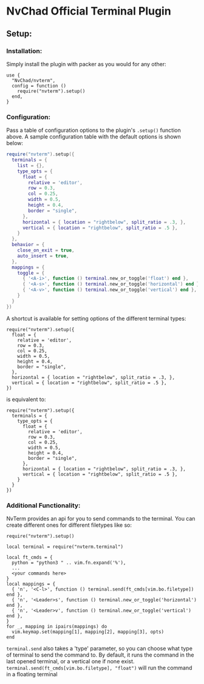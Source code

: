 # NvChad Official Terminal Plugin

## Setup:

### Installation:

Simply install the plugin with packer as you would for any other:

```
use {
  "NvChad/nvterm",
  config = function ()
    require("nvterm").setup()
  end,
}
```

### Configuration:
Pass a table of configuration options to the plugin's `.setup()` function above.
A sample configuration table with the default options is shown below:

```lua
require("nvterm").setup({
  terminals = {
    list = {},
    type_opts = {
      float = {
        relative = 'editor',
        row = 0.3,
        col = 0.25,
        width = 0.5,
        height = 0.4,
        border = "single",
      },
      horizontal = { location = "rightbelow", split_ratio = .3, },
      vertical = { location = "rightbelow", split_ratio = .5 },
    }
  },
  behavior = {
    close_on_exit = true,
    auto_insert = true,
  },
  mappings = {
    toggle = {
      { '<A-i>', function () terminal.new_or_toggle('float') end },
      { '<A-s>', function () terminal.new_or_toggle('horizontal') end },
      { '<A-v>', function () terminal.new_or_toggle('vertical') end },
    }
  }
})
```
A shortcut is available for setting options of the different terminal types:
```
require("nvterm").setup({
  float = {
    relative = 'editor',
    row = 0.3,
    col = 0.25,
    width = 0.5,
    height = 0.4,
    border = "single",
  },
  horizontal = { location = "rightbelow", split_ratio = .3, },
  vertical = { location = "rightbelow", split_ratio = .5 },
})
```

is equivalent to:

```
require("nvterm").setup({
  terminals = {
    type_opts = {
      float = {
        relative = 'editor',
        row = 0.3,
        col = 0.25,
        width = 0.5,
        height = 0.4,
        border = "single",
      },
      horizontal = { location = "rightbelow", split_ratio = .3, },
      vertical = { location = "rightbelow", split_ratio = .5 },
    }
  }
})
```

### Additional Functionality:

NvTerm provides an api for you to send commands to the terminal. You can create different ones for different filetypes like so:
```
require("nvterm").setup()

local terminal = require("nvterm.terminal")

local ft_cmds = {
  python = "python3 " .. vim.fn.expand('%'),
  ...
  <your commands here>
}
local mappings = {
  { 'n', '<C-l>', function () terminal.send(ft_cmds[vim.bo.filetype]) end },
  { 'n', '<Leader>s', function () terminal.new_or_toggle('horizontal') end },
  { 'n', '<Leader>v', function () terminal.new_or_toggle('vertical') end },
}
for _, mapping in ipairs(mappings) do
  vim.keymap.set(mapping[1], mapping[2], mapping[3], opts)
end
```

`terminal.send` also takes a 'type' parameter, so you can choose what type of terminal to send the command to.
By default, it runs the command in the last opened terminal, or a vertical one if none exist.
`terminal.send(ft_cmds[vim.bo.filetype], "float")` will run the command in a floating terminal

